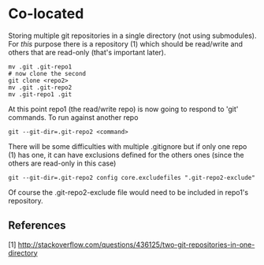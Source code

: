 Co-located
==========

Storing multiple git repositories in a single directory (not using submodules). For _this_ purpose there is a repository (1) which should be read/write and others that are read-only (that's important later).

```
mv .git .git-repo1
# now clone the second
git clone <repo2>
mv .git .git-repo2
mv .git-repo1 .git
```

At this point repo1 (the read/write repo) is now going to respond to 'git' commands. To run against another repo
```
git --git-dir=.git-repo2 <command>
```

There will be some difficulties with multiple .gitignore but if only one repo (1) has one, it can have exclusions defined for the others ones (since the others are read-only in this case)

```
git --git-dir=.git-repo2 config core.excludefiles ".git-repo2-exclude"
```

Of course the .git-repo2-exclude file would need to be included in repo1's repository.

## References

[1] http://stackoverflow.com/questions/436125/two-git-repositories-in-one-directory

